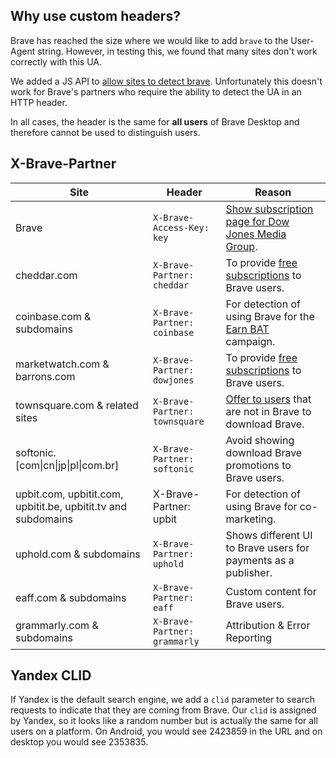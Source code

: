 ## Why use custom headers?

Brave has reached the size where we would like to add `brave` to the User-Agent string. However, in testing this, we found that many sites don't work correctly with this UA.

We added a JS API to [allow sites to detect brave](https://github.com/brave/brave-browser/issues/1052). Unfortunately this doesn't work for Brave's partners who require the ability to detect the UA in an HTTP header.

In all cases, the header is the same for **all users** of Brave Desktop and therefore cannot be used to distinguish users.

## X-Brave-Partner


| **Site**        | Header | Reason  |
| ----------------| -------| ------- |
| Brave           | `X-Brave-Access-Key: key` | [Show subscription page for Dow Jones Media Group](https://github.com/brave/brave-browser/issues/1805).
| cheddar.com     | `X-Brave-Partner: cheddar` | To provide [free subscriptions](https://brave.com/cheddar-partnership/) to Brave users.
| coinbase.com & subdomains | `X-Brave-Partner: coinbase` | For detection of using Brave for the [Earn BAT](https://brave.com/coinbase-earn-bat/) campaign.
| marketwatch.com & barrons.com | `X-Brave-Partner: dowjones` | To provide [free subscriptions](https://www.brave.com/dow-jones/) to Brave users.
| townsquare.com & related sites | `X-Brave-Partner: townsquare` |  [Offer to users](https://basicattentiontoken.org/townsquare-partnership) that are not in Brave to download Brave.
| softonic.[com\|cn\|jp\|pl\|com.br] | `X-Brave-Partner: softonic` | Avoid showing download Brave promotions to Brave users.
| upbit.com, upbitit.com, upbitit.be, upbitit.tv and subdomains | X-Brave-Partner: upbit | For detection of using Brave for co-marketing.
| uphold.com & subdomains | `X-Brave-Partner: uphold` | Shows different UI to Brave users for payments as a publisher.
| eaff.com & subdomains | `X-Brave-Partner: eaff` | Custom content for Brave users.
| grammarly.com & subdomains | `X-Brave-Partner: grammarly` | Attribution & Error Reporting

## Yandex CLID

If Yandex is the default search engine, we add a `clid` parameter to search requests to indicate that they are coming from Brave. Our `clid` is assigned by Yandex, so it looks like a random number but is actually the same for all users on a platform. On Android, you would see 2423859 in the URL and on desktop you would see 2353835.
